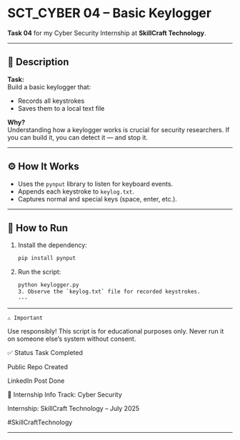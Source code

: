 # SCT_CYBER 04 – Basic Keylogger

**Task 04** for my Cyber Security Internship at **SkillCraft Technology**.

---

## 📌 Description

**Task:**  
Build a basic keylogger that:
- Records all keystrokes
- Saves them to a local text file

**Why?**  
Understanding how a keylogger works is crucial for security researchers. If you can build it, you can detect it — and stop it.

---

## ⚙️ How It Works

- Uses the `pynput` library to listen for keyboard events.
- Appends each keystroke to `keylog.txt`.
- Captures normal and special keys (space, enter, etc.).

---

## 🚀 How to Run

1. Install the dependency:
   ```bash
   pip install pynput
2. Run the script:
   ```bash
   python keylogger.py
   3. Observe the `keylog.txt` file for recorded keystrokes.    
   ---

---
    ⚠️ Important
Use responsibly!
This script is for educational purposes only. Never run it on someone else’s system without consent.

✅ Status
 Task Completed

 Public Repo Created

 LinkedIn Post Done

📌 Internship Info
Track: Cyber Security

Internship: SkillCraft Technology – July 2025

#SkillCraftTechnology

---

##  
